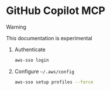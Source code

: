 # GitHub Copilot MCP

> [!WARNING]
> This documentation is experimental

1. Authenticate

    ```bash
    aws-sso login
    ```

1. Configure `~/.aws/config`

    ```bash
    aws-sso setup profiles --force
    ```